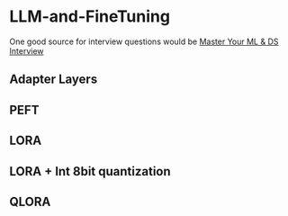 # LLM-and-FineTuning

 One good source for interview questions would be [Master Your ML & DS Interview](https://www.mlstack.cafe/blog/large-language-models-llms-interview-questions)
 ## Adapter Layers
## PEFT
## LORA
## LORA + Int 8bit quantization
## QLORA
